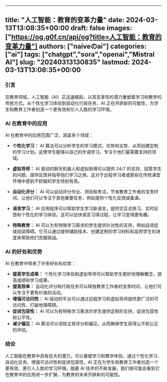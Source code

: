 
---
title: "人工智能：教育的变革力量"
date: 2024-03-13T13:08:35+00:00
draft: false
images: ["https://og.g0f.cn/api/og?title=人工智能：教育的变革力量"]
authors: ["naiveのai"]
categories: ["ai"]
tags: ["chatgpt","sora","openai","Mistral AI"]
slug: "20240313130835"
lastmod: 2024-03-13T13:08:35+00:00
---
### 引言

在教育领域，人工智能（AI）正迅速崛起，以其变革性的潜力重塑着学习和教学的传统方式。从个性化学习体验到自动化行政任务，AI 正在开辟新的可能性，为学生和教育工作者创造一个更有效和引人入胜的学习环境。

### AI 在教育中的应用

AI 在教育中的应用范围广泛，涵盖多个领域：

* **个性化学习：** AI 算法可以分析学生的学习模式、优势和劣势，从而创建定制的学习计划。这使学生能够以自己的步调学习，专注于他们最需要支持的领域。

* **虚拟导师：** AI 驱动的聊天机器人和虚拟助理可以提供 24/7 的支持，回答学生的问题，提供反馈并指导他们学习之旅。这对于远程学习者或那些在传统课堂环境中感到不舒服的学生特别有用。

* **自动化评分：** AI 可以自动评分作业、测验和考试，节省教育工作者的宝贵时间，让他们可以专注于其他重要任务，例如提供个性化反馈或备课。

* **语言学习：** AI 应用程序可以帮助学生学习新语言，提供交互式练习、实时反馈和个性化的学习体验。这可以加快语言习得过程，让学习变得更有趣。

* **特殊教育：** AI 可以为有特殊学习需求的学生提供针对性的支持，例如自闭症或阅读障碍。它可以通过提供辅助技术、创建定制的学习材料和监控学生的进度来帮助他们克服挑战。

### AI 的好处和优势

AI 在教育中带来了许多好处和优势：

* **提高学生成果：** 个性化学习体验和虚拟导师可以帮助学生更好地理解概念，提高成绩和学习成果。
* **提高效率：** 自动化评分和行政任务可以释放教育工作者的宝贵时间，让他们可以专注于更有价值的活动。
* **增强可访问性：** AI 驱动的平台可以通过远程学习和虚拟导师提供更广泛的可访问性，打破地理障碍。
* **促进包容性：** AI 可以为有特殊学习需求的学生提供定制的支持，促进包容性和公平性。
* **减少偏见：** AI 算法可以消除主观评分和偏见，从而确保学生获得公平和公正的评估。

### 结论

人工智能在教育中具有巨大的潜力，可以重塑学习和教学体验。通过个性化学习、自动化任务、增强可访问性和促进包容性，AI 正在为学生和教育工作者创造一个更有效、更引人入胜的学习环境。随着 AI 技术的不断发展，我们很可能会看到它在教育中的应用进一步扩展，为教育的未来开辟新的可能性。